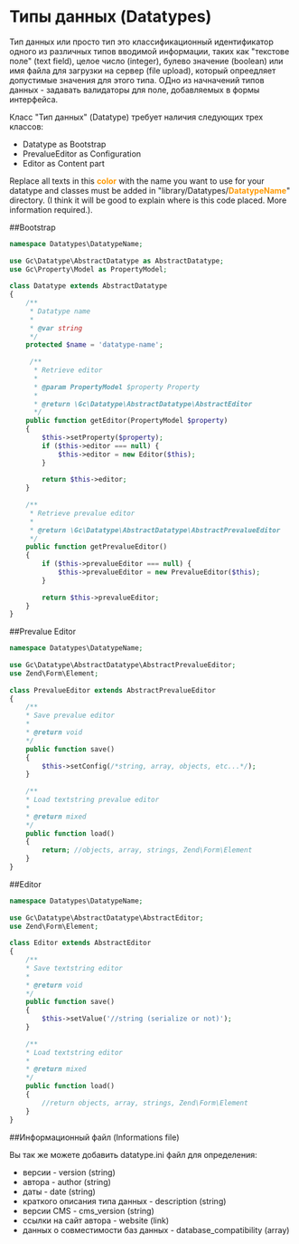 # Типы данных (Datatypes)

Тип данных или просто тип это классификационный идентификатор одного из различных типов вводимой информации, таких как "текстове поле" (text field), целое число (integer), булево значение (boolean) или имя файла для загрузки на сервер (file upload), который опреедляет допустимые значения для этого типа. ОДно из начначений типов данных - задавать валидаторы для поле, добавляемых в формы интерфейса.

Класс "Тип данных" (Datatype) требует наличия следующих трех классов:

* Datatype as Bootstrap
* PrevalueEditor as Configuration
* Editor as Content part

Replace all texts in this **<span style="color:#FF9900;">color</span>** with the name you want to use for your datatype and classes must be added in "library/Datatypes/**<span style="color:#FF9900;">DatatypeName</span>**" directory. (I think it will be good to explain where is this code placed. More information required.).

##Bootstrap

```php
namespace Datatypes\DatatypeName;
     
use Gc\Datatype\AbstractDatatype as AbstractDatatype;
use Gc\Property\Model as PropertyModel;
     
class Datatype extends AbstractDatatype
{
    /**
     * Datatype name
     *
     * @var string
     */
    protected $name = 'datatype-name';
     
     /**
      * Retrieve editor
      *
      * @param PropertyModel $property Property
      *
      * @return \Gc\Datatype\AbstractDatatype\AbstractEditor
      */
    public function getEditor(PropertyModel $property)
    {
        $this->setProperty($property);
        if ($this->editor === null) {
            $this->editor = new Editor($this);
        }
 
        return $this->editor;
    }
 
    /**
     * Retrieve prevalue editor
     *
     * @return \Gc\Datatype\AbstractDatatype\AbstractPrevalueEditor
     */
    public function getPrevalueEditor()
    {
        if ($this->prevalueEditor === null) {
            $this->prevalueEditor = new PrevalueEditor($this);
        }
 
        return $this->prevalueEditor;
    }
}
```

##Prevalue Editor
```php
namespace Datatypes\DatatypeName;
 
use Gc\Datatype\AbstractDatatype\AbstractPrevalueEditor;
use Zend\Form\Element;
 
class PrevalueEditor extends AbstractPrevalueEditor
{
    /**
    * Save prevalue editor
    *
    * @return void
    */
    public function save()
    {
        $this->setConfig(/*string, array, objects, etc...*/);
    }
 
    /**
    * Load textstring prevalue editor
    *
    * @return mixed
    */
    public function load()
    {
        return; //objects, array, strings, Zend\Form\Element
    }
}
```
##Editor
```php
namespace Datatypes\DatatypeName;
 
use Gc\Datatype\AbstractDatatype\AbstractEditor;
use Zend\Form\Element;
 
class Editor extends AbstractEditor
{
    /**
    * Save textstring editor
    *
    * @return void
    */
    public function save()
    {
        $this->setValue('//string (serialize or not)');
    }
 
    /**
    * Load textstring editor
    *
    * @return mixed
    */
    public function load()
    {
        //return objects, array, strings, Zend\Form\Element
    }
}
```

##Информационный файл (Informations file)

Вы так же можете добавить datatype.ini файл для определения:

*   версии - version (string)
*   автора - author (string)
*   даты - date (string)
*   краткого описания типа данных - description (string)
*   версии CMS - cms_version (string)
*   ссылки на сайт автора - website (link)
*   данных о совместимости баз данных - database_compatibility (array)
